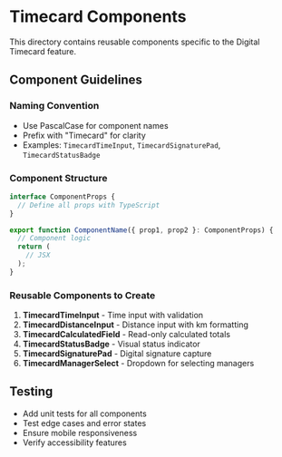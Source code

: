 # Timecard Components

This directory contains reusable components specific to the Digital Timecard feature.

## Component Guidelines

### Naming Convention
- Use PascalCase for component names
- Prefix with "Timecard" for clarity
- Examples: `TimecardTimeInput`, `TimecardSignaturePad`, `TimecardStatusBadge`

### Component Structure
```typescript
interface ComponentProps {
  // Define all props with TypeScript
}

export function ComponentName({ prop1, prop2 }: ComponentProps) {
  // Component logic
  return (
    // JSX
  );
}
```

### Reusable Components to Create

1. **TimecardTimeInput** - Time input with validation
2. **TimecardDistanceInput** - Distance input with km formatting
3. **TimecardCalculatedField** - Read-only calculated totals
4. **TimecardStatusBadge** - Visual status indicator
5. **TimecardSignaturePad** - Digital signature capture
6. **TimecardManagerSelect** - Dropdown for selecting managers

## Testing

- Add unit tests for all components
- Test edge cases and error states
- Ensure mobile responsiveness
- Verify accessibility features
